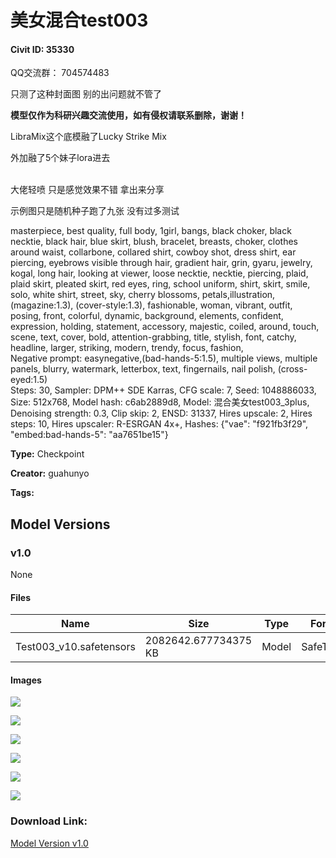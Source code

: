 # 美女混合test003

#### Civit ID: 35330

<p>QQ交流群： 704574483</p><p>只测了这种封面图 别的出问题就不管了</p><p><strong>模型仅作为科研兴趣交流使用，如有侵权请联系删除，谢谢！</strong></p><p>LibraMix这个底模融了Lucky Strike Mix</p><p>外加融了5个妹子lora进去</p><p><strong><br /></strong>大佬轻喷 只是感觉效果不错 拿出来分享</p><p>示例图只是随机种子跑了九张 没有过多测试</p><p>masterpiece, best quality, full body, 1girl, bangs, black choker, black necktie, black hair, blue skirt, blush, bracelet, breasts, choker, clothes around waist, collarbone, collared shirt, cowboy shot, dress shirt, ear piercing, eyebrows visible through hair, gradient hair, grin, gyaru, jewelry, kogal, long hair, looking at viewer, loose necktie, necktie, piercing, plaid, plaid skirt, pleated skirt, red eyes, ring, school uniform, shirt, skirt, smile, solo, white shirt, street, sky, cherry blossoms, petals,illustration, (magazine:1.3), (cover-style:1.3), fashionable, woman, vibrant, outfit, posing, front, colorful, dynamic, background, elements, confident, expression, holding, statement, accessory, majestic, coiled, around, touch, scene, text, cover, bold, attention-grabbing, title, stylish, font, catchy, headline, larger, striking, modern, trendy, focus, fashion,<br />Negative prompt: easynegative,(bad-hands-5:1.5), multiple views, multiple panels, blurry, watermark, letterbox, text, fingernails, nail polish, (cross-eyed:1.5)<br />Steps: 30, Sampler: DPM++ SDE Karras, CFG scale: 7, Seed: 1048886033, Size: 512x768, Model hash: c6ab2889d8, Model: 混合美女test003_3plus, Denoising strength: 0.3, Clip skip: 2, ENSD: 31337, Hires upscale: 2, Hires steps: 10, Hires upscaler: R-ESRGAN 4x+, Hashes: {"vae": "f921fb3f29", "embed:bad-hands-5": "aa7651be15"}</p>

**Type:** Checkpoint

**Creator:** guahunyo

**Tags:** 

## Model Versions

### v1.0

None

#### Files

| Name | Size | Type | Format | Download Url | AutoV1 | AutoV2 | SHA256 | CRC32 | BLAKE3 |
| --- | --- | --- | --- | --- | --- | --- | --- | --- | --- |
| Test003_v10.safetensors | 2082642.677734375 KB | Model | SafeTensor | https://civitai.com/api/download/models/41570 | F9A54462 | C6AB2889D8 | C6AB2889D8AAF7717F2982DA199AB9650AC24EEAF025822607ED89EE93BB2E5E | 9002CB23 | 84CB38C32A0987275601676914FC8DCC4C68353B555DCAE4F9CCEC0F819D6D0E |

#### Images

<p><img src="https://image.civitai.com/xG1nkqKTMzGDvpLrqFT7WA/a9162ab9-de45-4d21-adea-462986a12f00/width=450/457808.jpeg" /></p>

<p><img src="https://image.civitai.com/xG1nkqKTMzGDvpLrqFT7WA/7c0d6a61-2430-4328-21ab-629620a52900/width=450/457812.jpeg" /></p>

<p><img src="https://image.civitai.com/xG1nkqKTMzGDvpLrqFT7WA/44f92939-f7dd-4abd-d4db-aed924331100/width=450/457810.jpeg" /></p>

<p><img src="https://image.civitai.com/xG1nkqKTMzGDvpLrqFT7WA/34cb3b5a-a527-4648-61e0-eb34d192ae00/width=450/457811.jpeg" /></p>

<p><img src="https://image.civitai.com/xG1nkqKTMzGDvpLrqFT7WA/7b06faa9-c2fa-4fab-90fa-5c28bb5bc700/width=450/457809.jpeg" /></p>

<p><img src="https://image.civitai.com/xG1nkqKTMzGDvpLrqFT7WA/16c2ffff-b438-46a7-38ae-7f0cec19d900/width=450/457807.jpeg" /></p>

### Download Link:

[Model Version v1.0](https://civitai.com/api/download/models/41570)


